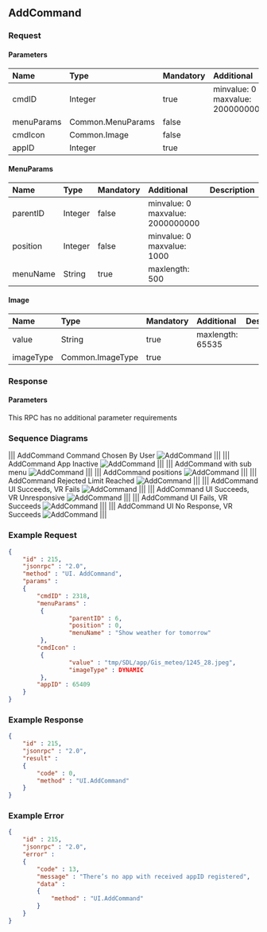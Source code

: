 ## AddCommand


### Request

#### Parameters

|Name|Type|Mandatory|Additional|Description|
|:---|:---|:--------|:---------|:----------|
|cmdID|Integer|true|minvalue: 0<br>maxvalue: 2000000000||
|menuParams|Common.MenuParams|false|||
|cmdIcon|Common.Image|false|||
|appID|Integer|true|||

#### MenuParams

|Name|Type|Mandatory|Additional|Description|
|:---|:---|:--------|:---------|:----------|
|parentID|Integer|false|minvalue: 0<br>maxvalue: 2000000000||
|position|Integer|false|minvalue: 0<br>maxvalue: 1000||
|menuName|String|true|maxlength: 500||

#### Image

|Name|Type|Mandatory|Additional|Description|
|:---|:---|:--------|:---------|:----------|
|value|String|true|maxlength: 65535||
|imageType|Common.ImageType|true|||

### Response

#### Parameters

This RPC has no additional parameter requirements

### Sequence Diagrams
|||
AddCommand Command Chosen By User
![AddCommand](./assets/AddCommandChosen.png)
|||
|||
AddCommand App Inactive
![AddCommand](./assets/AddCommandAppInactive.png)
|||
|||
AddCommand with sub menu
![AddCommand](./assets/AddCommandSubMenu.png)
|||
|||
AddCommand positions
![AddCommand](./assets/AddCommandPositions.png)
|||
|||
AddCommand Rejected Limit Reached
![AddCommand](./assets/AddCommandRejectedLimit.png)
|||
|||
AddCommand UI Succeeds, VR Fails
![AddCommand](./assets/AddCommandVRFail.png)
|||
|||
AddCommand UI Succeeds, VR Unresponsive
![AddCommand](./assets/AddCommandVRNoResponse.png)
|||
|||
AddCommand UI Fails, VR Succeeds
![AddCommand](./assets/AddCommandFailVRSuccess.png)
|||
|||
AddCommand UI No Response, VR Succeeds
![AddCommand](./assets/AddCommandUINoResponseVRSuccess.png)
|||

### Example Request

```json
{
	"id" : 215,
	"jsonrpc" : "2.0",
	"method" : "UI. AddCommand",
	"params" :
	{
		"cmdID" : 2318,
		"menuParams" :
		 {
				 "parentID" : 6,
				 "position" : 0,
				 "menuName" : "Show weather for tomorrow"
		 },
		"cmdIcon" :
		 {
				 "value" : "tmp/SDL/app/Gis_meteo/1245_28.jpeg",
				 "imageType" : DYNAMIC
		 },
		"appID" : 65409
	}
}
```
### Example Response

```json
{
	"id" : 215,
	"jsonrpc" : "2.0",
	"result" :
	{
		"code" : 0,
		"method" : "UI.AddCommand"
	}
}
```

### Example Error

```json
{
	"id" : 215,
	"jsonrpc" : "2.0",
	"error" :
	{
		"code" : 13,
		"message" : "There’s no app with received appID registered",
		"data" :
		{
			"method" : "UI.AddCommand"
		}
	}
}
```
